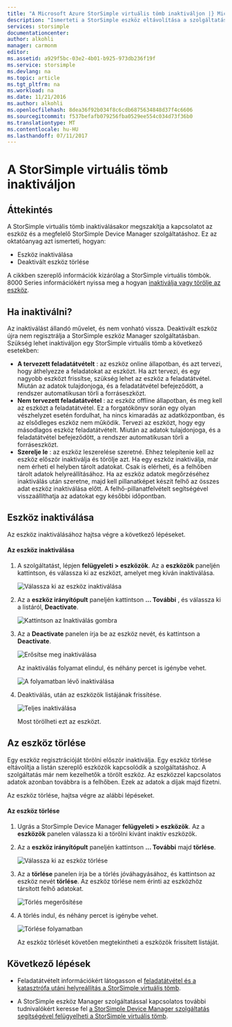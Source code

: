 ```yaml
---
title: "A Microsoft Azure StorSimple virtuális tömb inaktiváljon |} Microsoft Docs"
description: "Ismerteti a StorSimple eszköz eltávolítása a szolgáltatás első inaktiválása és törlését is."
services: storsimple
documentationcenter: 
author: alkohli
manager: carmonm
editor: 
ms.assetid: a929f5bc-03e2-4b01-b925-973db236f19f
ms.service: storsimple
ms.devlang: na
ms.topic: article
ms.tgt_pltfrm: na
ms.workload: na
ms.date: 11/21/2016
ms.author: alkohli
ms.openlocfilehash: 8dea36f92b034f8c6cdb6875634848d37f4c6606
ms.sourcegitcommit: f537befafb079256fba0529ee554c034d73f36b0
ms.translationtype: MT
ms.contentlocale: hu-HU
ms.lasthandoff: 07/11/2017
---
```

# <a name="deactivate-and-delete-a-storsimple-virtual-array"></a>A StorSimple virtuális tömb inaktiváljon

## <a name="overview"></a>Áttekintés

A StorSimple virtuális tömb inaktiválásakor megszakítja a kapcsolatot az eszköz és a megfelelő StorSimple Device Manager szolgáltatáshoz. Ez az oktatóanyag azt ismerteti, hogyan:

* Eszköz inaktiválása 
* Deaktivált eszköz törlése

A cikkben szereplő információk kizárólag a StorSimple virtuális tömbök. 8000 Series információkért nyissa meg a hogyan [inaktiválja vagy törölje az eszköz](storsimple-deactivate-and-delete-device.md).

## <a name="when-to-deactivate"></a>Ha inaktiválni?

Az inaktiválást állandó művelet, és nem vonható vissza. Deaktivált eszköz újra nem regisztrálja a StorSimple eszköz Manager szolgáltatásban. Szükség lehet inaktiváljon egy StorSimple virtuális tömb a következő esetekben:

* **A tervezett feladatátvételt** : az eszköz online állapotban, és azt tervezi, hogy áthelyezze a feladatokat az eszközt. Ha azt tervezi, és egy nagyobb eszközt frissítse, szükség lehet az eszköz a feladatátvétel. Miután az adatok tulajdonjoga, és a feladatátvétel befejeződött, a rendszer automatikusan törli a forráseszközt.
* **Nem tervezett feladatátvétel** : az eszköz offline állapotban, és meg kell az eszközt a feladatátvétel. Ez a forgatókönyv során egy olyan vészhelyzet esetén fordulhat, ha nincs kimaradás az adatközpontban, és az elsődleges eszköz nem működik. Tervezi az eszközt, hogy egy másodlagos eszköz feladatátvételt. Miután az adatok tulajdonjoga, és a feladatátvétel befejeződött, a rendszer automatikusan törli a forráseszközt.
* **Szerelje le** : az eszköz leszerelése szeretné. Ehhez telepítenie kell az eszköz először inaktiválja és törölje azt. Ha egy eszköz inaktiválja, már nem érheti el helyben tárolt adatokat. Csak is elérheti, és a felhőben tárolt adatok helyreállításához. Ha az eszköz adatok megőrzéséhez inaktiválás után szeretne, majd kell pillanatképet készít felhő az összes adat eszköz inaktiválása előtt. A felhő-pillanatfelvételt segítségével visszaállíthatja az adatokat egy későbbi időpontban.

## <a name="deactivate-a-device"></a>Eszköz inaktiválása

Az eszköz inaktiválásához hajtsa végre a következő lépéseket.

#### <a name="to-deactivate-the-device"></a>Az eszköz inaktiválása

1. A szolgáltatást, lépjen **felügyeleti > eszközök**. Az a **eszközök** paneljén kattintson, és válassza ki az eszközt, amelyet meg kíván inaktiválása.
   
    ![Válassza ki az eszköz inaktiválása](./media/storsimple-virtual-array-deactivate-and-delete-device/deactivate-delete7.png)
2. Az a **eszköz irányítópult** paneljén kattintson **... További** , és válassza ki a listáról, **Deactivate**.
   
    ![Kattintson az Inaktiválás gombra](./media/storsimple-virtual-array-deactivate-and-delete-device/deactivate-delete8.png)
3. Az a **Deactivate** panelen írja be az eszköz nevét, és kattintson a **Deactivate**. 
   
    ![Erősítse meg inaktiválása](./media/storsimple-virtual-array-deactivate-and-delete-device/deactivate-delete1.png)
   
    Az inaktiválás folyamat elindul, és néhány percet is igénybe vehet.
   
    ![A folyamatban lévő inaktiválása](./media/storsimple-virtual-array-deactivate-and-delete-device/deactivate-delete2.png)
4. Deaktiválás, után az eszközök listájának frissítése.
   
    ![Teljes inaktiválása](./media/storsimple-virtual-array-deactivate-and-delete-device/deactivate-delete3.png)
   
    Most törölheti ezt az eszközt.

## <a name="delete-the-device"></a>Az eszköz törlése

Egy eszköz regisztrációját törölni először inaktiválja. Egy eszköz törlése eltávolítja a listán szereplő eszközök kapcsolódik a szolgáltatáshoz. A szolgáltatás már nem kezelhetők a törölt eszköz. Az eszközzel kapcsolatos adatok azonban továbbra is a felhőben. Ezek az adatok a díjak majd fizetni.

Az eszköz törlése, hajtsa végre az alábbi lépéseket.

#### <a name="to-delete-the-device"></a>Az eszköz törlése

1. Ugrás a StorSimple Device Manager **felügyeleti > eszközök**. Az a **eszközök** panelen válassza ki a törölni kívánt inaktív eszközök.
2. Az a **eszköz irányítópult** paneljén kattintson **... További** majd **törlése**.
   
   ![Válassza ki az eszköz törlése](./media/storsimple-virtual-array-deactivate-and-delete-device/deactivate-delete4.png)
3. Az a **törlése** panelen írja be a törlés jóváhagyásához, és kattintson az eszköz nevét **törlése**. Az eszköz törlése nem érinti az eszközhöz társított felhő adatokat. 
   
   ![Törlés megerősítése](./media/storsimple-virtual-array-deactivate-and-delete-device/deactivate-delete5.png) 
4. A törlés indul, és néhány percet is igénybe vehet.
   
   ![Törlése folyamatban](./media/storsimple-virtual-array-deactivate-and-delete-device/deactivate-delete6.png)
   
    Az eszköz törlését követően megtekintheti a eszközök frissített listáját.

## <a name="next-steps"></a>Következő lépések

* Feladatátvételt információkért látogasson el [feladatátvétel és a katasztrófa utáni helyreállítás a StorSimple virtuális tömb](storsimple-virtual-array-failover-dr.md).

* A StorSimple eszköz Manager szolgáltatással kapcsolatos további tudnivalókért keresse fel [a StorSimple Device Manager szolgáltatás segítségével felügyelheti a StorSimple virtuális tömb](storsimple-virtual-array-manager-service-administration.md). 

